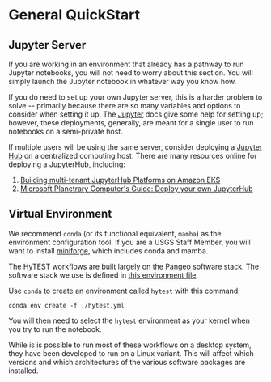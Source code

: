 # General QuickStart

## Jupyter Server
If you are working in an environment that already has a pathway to run Jupyter notebooks, you will not need to worry about this section. You will simply launch the Jupyter notebook in whatever way you know how.

If you do need to set up your own Jupyter server, this is a harder problem to solve -- primarily because 
there are so many variables and options to consider when setting it up. The [Jupyter](https://jupyter.org/)
docs give some help for setting up; however, these deployments, generally, are meant for a single user to run notebooks on a semi-private host. 

If multiple users will be using the same server, consider deploying a [Jupyter Hub](https://jupyter.org/hub) on a centralized computing host. There are many resources online for deploying a JupyterHub, including:
1. [Building multi-tenant JupyterHub Platforms on Amazon EKS](https://aws.amazon.com/blogs/containers/building-multi-tenant-jupyterhub-platforms-on-amazon-eks/)
2. [Microsoft Planetrary Computer's Guide: Deploy your own JupyterHub](https://planetarycomputer.microsoft.com/docs/concepts/hub-deployment/)

## Virtual Environment

We recommend `conda` (or its functional equivalent, `mamba`) as the environment configuration tool. If you are a USGS Staff Member, you will want to install [miniforge](https://conda-forge.org/download/), which includes conda and mamba.

The HyTEST workflows are built largely on the [Pangeo](https://pangeo.io/) software stack. The software stack we use is defined in [this environment file](https://raw.githubusercontent.com/hytest-org/hytest/main/hytest.yml). 

Use `conda` to create an environment called `hytest` with this command: 

```text
conda env create -f ./hytest.yml
```

You will then need to select the `hytest` environment as your kernel when you try to run the notebook.

While is is possible to run most of these workflows on a desktop system, they have been developed to run on a Linux variant.  This will affect which versions and which architectures of the various software packages are installed.